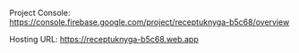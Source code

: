 Project Console: https://console.firebase.google.com/project/receptuknyga-b5c68/overview

Hosting URL: https://receptuknyga-b5c68.web.app
